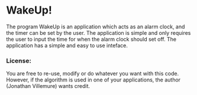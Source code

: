 # WakeUp!

The program WakeUp is an application which acts as an alarm clock, and the timer can be set by the user.
The application is simple and only requires the user to input the time for when the alarm clock should set off.
The application has a simple and easy to use inteface.

### License:
You are free to re-use, modify or do whatever you want with this code.  However, if the algorithm  is used in one of your applications,
the author (Jonathan Villemure) wants credit.
